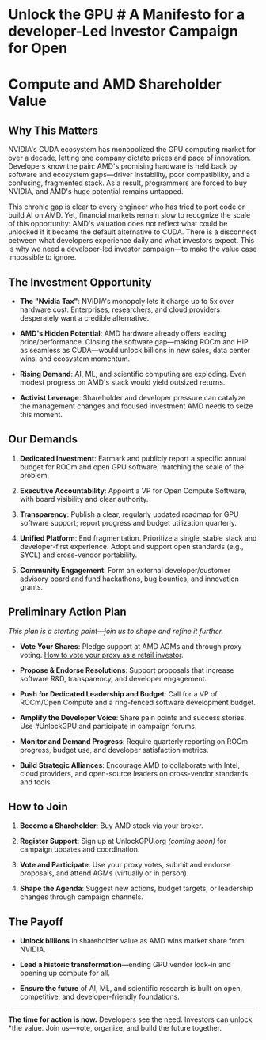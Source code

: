 # Unlock the GPU # A Manifesto for a developer-Led Investor Campaign for Open
# Compute and AMD Shareholder Value

## Why This Matters

NVIDIA's CUDA ecosystem has monopolized the GPU computing market for over a
decade, letting one company dictate prices and pace of innovation. Developers
know the pain: AMD's promising hardware is held back by software and ecosystem
gaps—driver instability, poor compatibility, and a confusing, fragmented stack.
As a result, programmers are forced to buy NVIDIA, and AMD's huge potential
remains untapped.

This chronic gap is clear to every engineer who has tried to port code or build
AI on AMD. Yet, financial markets remain slow to recognize the scale of this
opportunity: AMD's valuation does not reflect what could be unlocked if it
became the default alternative to CUDA. There is a disconnect between what
developers experience daily and what investors expect. This is why we need a
developer-led investor campaign—to make the value case impossible to ignore.

## The Investment Opportunity

- **The "Nvidia Tax"**: NVIDIA's monopoly lets it charge up to 5x over hardware
cost. Enterprises, researchers, and cloud providers desperately want a credible
alternative.

- **AMD's Hidden Potential**: AMD hardware already offers leading
price/performance. Closing the software gap—making ROCm and HIP as seamless as
CUDA—would unlock billions in new sales, data center wins, and ecosystem
momentum.

- **Rising Demand**: AI, ML, and scientific computing are exploding. Even modest
progress on AMD's stack would yield outsized returns.

- **Activist Leverage**: Shareholder and developer pressure can catalyze the
management changes and focused investment AMD needs to seize this moment.

## Our Demands

1. **Dedicated Investment**: Earmark and publicly report a specific annual
budget for ROCm and open GPU software, matching the scale of the problem.

2. **Executive Accountability**: Appoint a VP for Open Compute Software, with
board visibility and clear authority.

3. **Transparency**: Publish a clear, regularly updated roadmap for GPU software
support; report progress and budget utilization quarterly.

4. **Unified Platform**: End fragmentation. Prioritize a single, stable stack
and developer-first experience. Adopt and support open standards (e.g., SYCL)
and cross-vendor portability.

5. **Community Engagement**: Form an external developer/customer advisory board
and fund hackathons, bug bounties, and innovation grants.

## Preliminary Action Plan

*This plan is a starting point—join us to shape and refine it further.*

- **Vote Your Shares**: Pledge support at AMD AGMs and through proxy voting.
[How to vote your proxy as a retail investor](https://example.com).

- **Propose & Endorse Resolutions**: Support proposals that increase software
R&D, transparency, and developer engagement.

- **Push for Dedicated Leadership and Budget**: Call for a VP of ROCm/Open
Compute and a ring-fenced software development budget.

- **Amplify the Developer Voice**: Share pain points and success stories. Use
#UnlockGPU and participate in campaign forums.

- **Monitor and Demand Progress**: Require quarterly reporting on ROCm progress,
budget use, and developer satisfaction metrics.

- **Build Strategic Alliances**: Encourage AMD to collaborate with Intel, cloud
providers, and open-source leaders on cross-vendor standards and tools.

## How to Join

1. **Become a Shareholder**: Buy AMD stock via your broker.

2. **Register Support**: Sign up at UnlockGPU.org *(coming soon)* for campaign
updates and coordination.

3. **Vote and Participate**: Use your proxy votes, submit and endorse proposals,
and attend AGMs (virtually or in person).

4. **Shape the Agenda**: Suggest new actions, budget targets, or leadership
changes through campaign channels.

## The Payoff

- **Unlock billions** in shareholder value as AMD wins market share from NVIDIA.

- **Lead a historic transformation**—ending GPU vendor lock-in and opening up
compute for all.

- **Ensure the future** of AI, ML, and scientific research is built on open,
competitive, and developer-friendly foundations.

---

**The time for action is now.** Developers see the need. Investors can unlock
*the value. Join us—vote, organize, and build the future together.





